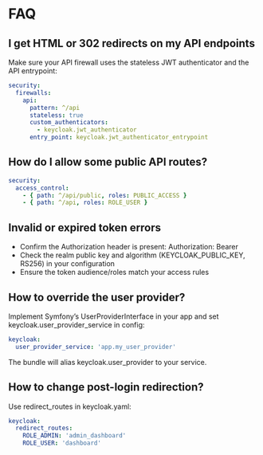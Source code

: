 # FAQ

## I get HTML or 302 redirects on my API endpoints

Make sure your API firewall uses the stateless JWT authenticator and the API entrypoint:

```yaml
security:
  firewalls:
    api:
      pattern: ^/api
      stateless: true
      custom_authenticators:
        - keycloak.jwt_authenticator
      entry_point: keycloak.jwt_authenticator_entrypoint
```

## How do I allow some public API routes?

```yaml
security:
  access_control:
    - { path: ^/api/public, roles: PUBLIC_ACCESS }
    - { path: ^/api, roles: ROLE_USER }
```

## Invalid or expired token errors

- Confirm the Authorization header is present: Authorization: Bearer <token>
- Check the realm public key and algorithm (KEYCLOAK_PUBLIC_KEY, RS256) in your configuration
- Ensure the token audience/roles match your access rules

## How to override the user provider?

Implement Symfony’s UserProviderInterface in your app and set keycloak.user_provider_service in config:

```yaml
keycloak:
  user_provider_service: 'app.my_user_provider'
```

The bundle will alias keycloak.user_provider to your service.

## How to change post-login redirection?

Use redirect_routes in keycloak.yaml:

```yaml
keycloak:
  redirect_routes:
    ROLE_ADMIN: 'admin_dashboard'
    ROLE_USER: 'dashboard'
```
